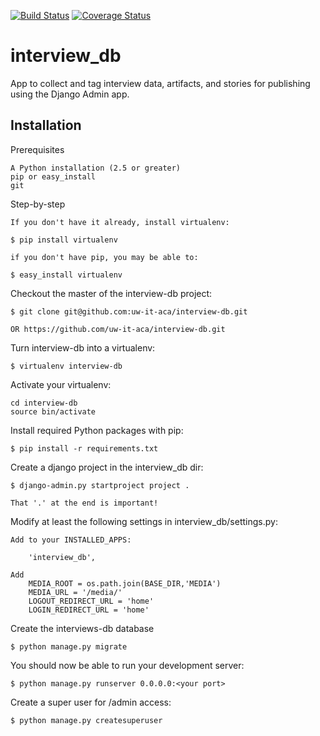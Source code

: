 [![Build Status](https://travis-ci.org/uw-it-aca/interview_db.svg?branch=0.0.0.b3)](https://travis-ci.org/uw-it-aca/interview_db)
[![Coverage Status](https://coveralls.io/repos/github/uw-it-aca/interview_db/badge.svg?branch=master)](https://coveralls.io/github/uw-it-aca/interview_db?branch=master)
# interview_db

App to collect and tag interview data, artifacts, and stories for publishing using the Django Admin app.


## Installation
Prerequisites

    A Python installation (2.5 or greater)
    pip or easy_install
    git

Step-by-step

    If you don't have it already, install virtualenv:

    $ pip install virtualenv

    if you don't have pip, you may be able to:

    $ easy_install virtualenv

Checkout the master of the interview-db project:

    $ git clone git@github.com:uw-it-aca/interview-db.git

    OR https://github.com/uw-it-aca/interview-db.git
    
Turn interview-db into a virtualenv:

    $ virtualenv interview-db   

Activate your virtualenv:

    cd interview-db
    source bin/activate
    
Install required Python packages with pip:

    $ pip install -r requirements.txt

Create a django project in the interview_db dir:

    $ django-admin.py startproject project .

    That '.' at the end is important!

Modify at least the following settings in interview_db/settings.py:

    Add to your INSTALLED_APPS:

        'interview_db',
        
    Add 
        MEDIA_ROOT = os.path.join(BASE_DIR,'MEDIA')
        MEDIA_URL = '/media/'
        LOGOUT_REDIRECT_URL = 'home'
        LOGIN_REDIRECT_URL = 'home'

Create the interviews-db database

    $ python manage.py migrate

You should now be able to run your development server:

    $ python manage.py runserver 0.0.0.0:<your port>

Create a super user for /admin access:

    $ python manage.py createsuperuser


